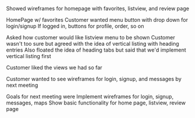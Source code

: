 Showed wireframes for homepage with favorites, listview, and review page

HomePage w/ favorites
  Customer wanted menu button with drop down for login/signup
    If logged in, buttons for profile, order, so on
    
Asked how customer would like listview menu to be shown
  Customer wasn't too sure but agreed with the idea of vertical listing with heading entries
  Also floated the idea of heading tabs but said that we'd implement vertical listing first
  
Customer liked the views we had so far

Customer wanted to see wireframes for login, signup, and messages by next meeting

Goals for next meeting were
  Implement wireframes for login, signup, messages, maps
  Show basic functionality for home page, listview, review page

